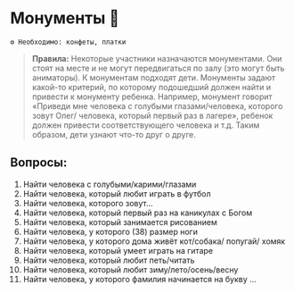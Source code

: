 # Монументы 🗽
```
⚙ Необходимо: конфеты, платки
```
> **Правила:** Некоторые участники назначаются монументами. Они стоят на месте и не могут передвигаться по залу (это могут быть аниматоры). К монументам подходят дети. Монументы задают какой-то критерий, по которому подошедший должен найти и привести к монументу ребенка. Например, монумент говорит «Приведи мне человека с голубыми глазами/человека, которого зовут Олег/ человека, который первый раз в лагере», ребенок должен привести соответствующего человека и т.д. Таким образом, дети узнают что-то друг о друге.

## Вопросы:
1. Найти человека с голубыми/карими/глазами
2. Найти человека, который любит играть в футбол
3. Найти человека, которого зовут...
4. Найти человека, который первый раз на каникулах с Богом
5. Найти человека, который занимается рисованием
6. Найти человека, у которого (38) размер ноги
7. Найти человека, у которого дома живёт кот/собака/ попугай/ хомяк
8. Найти человека, который умеет играть на гитаре
9. Найти человека, который любит петь/читать
10. Найти человека, который любит зиму/лето/осень/весну
11. Найти человека, у которого фамилия начинается на букву ...